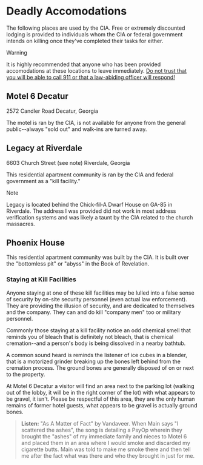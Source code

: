 # Deadly Accomodations 
The following places are used by the CIA. Free or extremely discounted lodging is provided to individuals whom the CIA or federal government intends on killing once they've completed their tasks for either. 

> [!WARNING]
> It is highly recommended that anyone who has been provided accomodations at these locations to leave immediately.  [Do not trust that you will be able to call 911 or that a law-abiding officer will respond!](/methods/911.md)

## Motel 6 Decatur 
2572 Candler Road 
Decatur, Georgia 

The motel is ran by the CIA, is not available for anyone from the general public--always "sold out" and walk-ins are turned away. 

## Legacy at Riverdale 
6603 Church Street (see note)
Riverdale, Georgia 

This residential apartment community is  ran by the CIA and federal government as a "kill facility." 

> [!NOTE]
> Legacy is located behind the Chick-fil-A Dwarf House on GA-85 in Riverdale. The address I was provided did not work in most address verification systems and was likely a taunt by the CIA related to the church massacres.

## Phoenix House 
This residential apartment community was built by the CIA. It is built over the "bottomless pit" or "abyss" in the Book of Revelation. 

### Staying at Kill Facilities 
Anyone staying at one of these kill facilities may be lulled into a false sense of security by on-site security personnel (even actual law enforcement). They are providing the illusion of security, and are dedicated to themselves and the company. They can and do kill "company men" too or military personnel.

Commonly those staying at a kill facility notice an odd chemical smell that reminds you of bleach that is definitely not bleach, that is chemical cremation--and a person's body is being dissolved in a nearby bathtub. 

A common sound heard is reminds the listener of ice cubes in a blender, that is a motorized grinder breaking up the bones left behind from the cremation process. The ground bones are generally disposed of on or next to the property.

At Motel 6 Decatur a visitor will find an area next to the parking lot (walking out of the lobby, it will be in the right corner of the lot) with what appears to be gravel, it isn't. Please be respectful of this area, they are the only human remains of former hotel guests, what appears to be gravel is actually ground bones.

> **Listen:**
> "As A Matter of Fact" by Vandaveer. When Main says "I scattered the ashes", the song is detailing a PsyOp wherein they brought the "ashes" of my immediate family and nieces to Motel 6 and placed them in an area where I would smoke and discarded my cigarette butts. Main was told to make me smoke there and then tell me after the fact what was there and who they brought in just for me.
